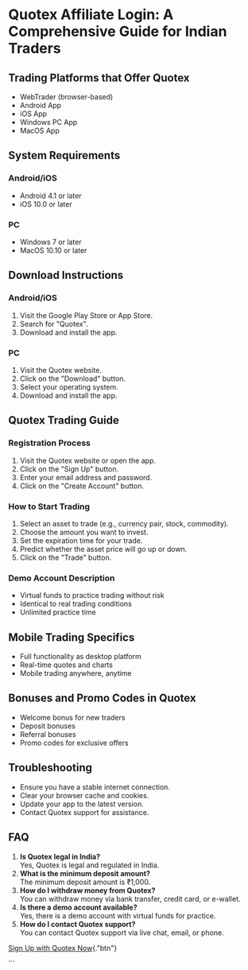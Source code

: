 # Quotex Affiliate Login: A Comprehensive Guide for Indian Traders

## Trading Platforms that Offer Quotex

-   WebTrader (browser-based)
-   Android App
-   iOS App
-   Windows PC App
-   MacOS App

## System Requirements

### Android/iOS

-   Android 4.1 or later
-   iOS 10.0 or later

### PC

-   Windows 7 or later
-   MacOS 10.10 or later

## Download Instructions

### Android/iOS

1.  Visit the Google Play Store or App Store.
2.  Search for "Quotex".
3.  Download and install the app.

### PC

1.  Visit the Quotex website.
2.  Click on the "Download" button.
3.  Select your operating system.
4.  Download and install the app.

## Quotex Trading Guide

### Registration Process

1.  Visit the Quotex website or open the app.
2.  Click on the "Sign Up" button.
3.  Enter your email address and password.
4.  Click on the "Create Account" button.

### How to Start Trading

1.  Select an asset to trade (e.g., currency pair, stock, commodity).
2.  Choose the amount you want to invest.
3.  Set the expiration time for your trade.
4.  Predict whether the asset price will go up or down.
5.  Click on the "Trade" button.

### Demo Account Description

-   Virtual funds to practice trading without risk
-   Identical to real trading conditions
-   Unlimited practice time

## Mobile Trading Specifics

-   Full functionality as desktop platform
-   Real-time quotes and charts
-   Mobile trading anywhere, anytime

## Bonuses and Promo Codes in Quotex

-   Welcome bonus for new traders
-   Deposit bonuses
-   Referral bonuses
-   Promo codes for exclusive offers

## Troubleshooting

-   Ensure you have a stable internet connection.
-   Clear your browser cache and cookies.
-   Update your app to the latest version.
-   Contact Quotex support for assistance.

## FAQ

1.  **Is Quotex legal in India?**\
    Yes, Quotex is legal and regulated in India.
2.  **What is the minimum deposit amount?**\
    The minimum deposit amount is ₹1,000.
3.  **How do I withdraw money from Quotex?**\
    You can withdraw money via bank transfer, credit card, or e-wallet.
4.  **Is there a demo account available?**\
    Yes, there is a demo account with virtual funds for practice.
5.  **How do I contact Quotex support?**\
    You can contact Quotex support via live chat, email, or phone.

[Sign Up with Quotex
Now](\%22https://traff.sbs/brokerqxsignup\%22){."btn"}

\`\`\`

